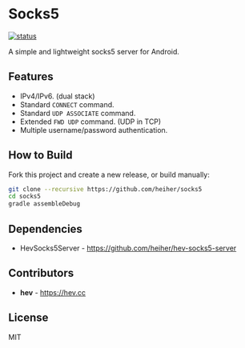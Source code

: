 # Socks5

[![status](https://github.com/heiher/socks5/actions/workflows/build.yaml/badge.svg?branch=master&event=push)](https://github.com/heiher/socks5)

A simple and lightweight socks5 server for Android.

## Features

* IPv4/IPv6. (dual stack)
* Standard `CONNECT` command.
* Standard `UDP ASSOCIATE` command.
* Extended `FWD UDP` command. (UDP in TCP)
* Multiple username/password authentication.

## How to Build

Fork this project and create a new release, or build manually:

```bash
git clone --recursive https://github.com/heiher/socks5
cd socks5
gradle assembleDebug
```

## Dependencies

* HevSocks5Server - https://github.com/heiher/hev-socks5-server

## Contributors

* **hev** - https://hev.cc

## License

MIT
